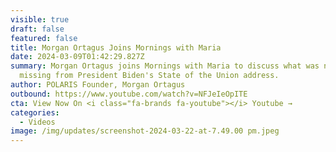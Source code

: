 ```yaml
---
visible: true
draft: false
featured: false
title: Morgan Ortagus Joins Mornings with Maria
date: 2024-03-09T01:42:29.827Z
summary: Morgan Ortagus joins Mornings with Maria to discuss what was notably
  missing from President Biden's State of the Union address.
author: POLARIS Founder, Morgan Ortagus
outbound: https://www.youtube.com/watch?v=NFJeIeOpITE
cta: View Now On <i class="fa-brands fa-youtube"></i> Youtube →
categories:
  - Videos
image: /img/updates/screenshot-2024-03-22-at-7.49.00 pm.jpeg
---
```

